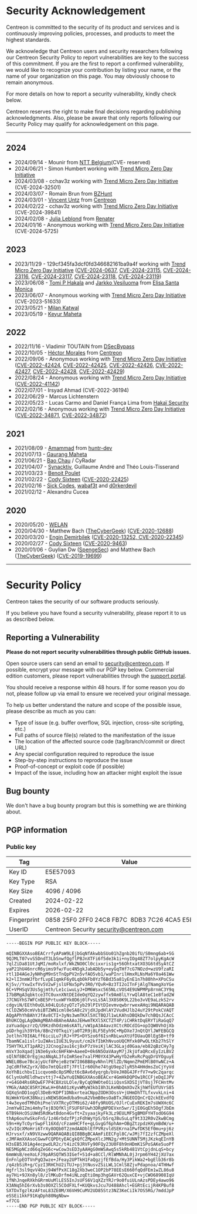 # Security Acknowledgement

Centreon is committed to the security of its product and services and is continuously improving policies, processes, and products to meet the highest standards.

We acknowledge that Centreon users and security researchers following our Centreon Security Policy to report vulnerabilities are key to the success of this commitment.
If you are the first to report a confirmed vulnerability, we would like to recognize your contribution by listing your name, or the name of your organization on this page.
You may obviously choose to remain anonymous.

For more details on how to report a security vulnerability, kindly check below.

Centreon reserves the right to make final decisions regarding publishing acknowledgments. Also, please be aware that only reports following our Security Policy may qualify for acknowledgement on this page.

---

## 2024

* 2024/09/14 - Mounir from [NTT Belgium](https://services.global.ntt/)(CVE- reserved)
* 2024/06/21 - Simon Humbert working with [Trend Micro Zero Day Initiative](https://www.zerodayinitiative.com/)
* 2024/03/08 - cchav3z working with [Trend Micro Zero Day Initiative](https://www.zerodayinitiative.com/) (CVE-2024-32501)
* 2024/03/07 - Romain Brun from [BZHunt](https://bzhunt.fr/)
* 2024/03/01 - [Vincent Untz](https://github.com/vuntz) from [Centreon](https://www.centreon.com)
* 2024/02/22 - cchav3z working with [Trend Micro Zero Day Initiative](https://www.zerodayinitiative.com/) (CVE-2024-39841)
* 2024/02/08 - [Julia Leblond](https://github.com/JuliaLblnd) from [Renater](https://www.renater.fr/)
* 2024/01/16 - Anonymous working with [Trend Micro Zero Day Initiative](https://www.zerodayinitiative.com/) (CVE-2024-5725)

## 2023

* 2023/11/29 - 129cf345fa3dcf0fd346682161ba9a4f working with [Trend Micro Zero Day Initiative](https://www.zerodayinitiative.com/) ([CVE-2024-0637](https://www.zerodayinitiative.com/advisories/ZDI-24-118/), [CVE-2024-23115](https://www.zerodayinitiative.com/advisories/ZDI-24-117/), [CVE-2024-23116](https://www.zerodayinitiative.com/advisories/ZDI-24-116/), [CVE-2024-23117](https://www.zerodayinitiative.com/advisories/ZDI-24-115/), [CVE-2024-23118](https://www.zerodayinitiative.com/advisories/ZDI-24-114/), [CVE-2024-23119](https://www.zerodayinitiative.com/advisories/ZDI-24-113/))
* 2023/06/08 - [Tomi P Hakala](mailto:tomi.p.hakala@elisa.fi) and [Jarkko Vesiluoma](mailto:jarkko.vesiluoma@elisa.fi) from [Elisa Santa Monica](https://www.elisasantamonica.fi)
* 2023/06/07 - Anonymous working with [Trend Micro Zero Day Initiative](https://www.zerodayinitiative.com/) (CVE-2023-51633)
* 2023/05/21 - [Milan Katwal](https://twitter.com/milankatwal99)
* 2023/05/19 - [Keyur Maheta](mailto:nthanvs@gmail.com)

## 2022

* 2022/11/16 - Vladimir TOUTAIN from [DSecBypass](https://www.dsecbypass.com)
* 2022/10/05 - [Héctor Morales](mailto:hmorales@centreon.com) from [Centreon](https://www.centreon.com)
* 2022/09/06 - Anonymous working with [Trend Micro Zero Day Initiative](https://www.zerodayinitiative.com/) ([CVE-2022-42424](https://www.zerodayinitiative.com/advisories/ZDI-22-1395/), [CVE-2022-42425](https://www.zerodayinitiative.com/advisories/ZDI-22-1396/), [CVE-2022-42426](https://www.zerodayinitiative.com/advisories/ZDI-22-1397/), [CVE-2022-42427](https://www.zerodayinitiative.com/advisories/ZDI-22-1398/), [CVE-2022-42428](https://www.zerodayinitiative.com/advisories/ZDI-22-1399/), [CVE-2022-42429](https://www.zerodayinitiative.com/advisories/ZDI-22-1394/))
* 2022/08/24 - Anonymous working with [Trend Micro Zero Day Initiative](https://www.zerodayinitiative.com/) ([CVE-2022-41142](https://www.zerodayinitiative.com/advisories/ZDI-22-1326/))
* 2022/07/01 - Irsyad Ahmad (CVE-2022-36194)
* 2022/06/29 - Marcus Lichtenstern
* 2022/05/23 - Lucas Carmo and Daniel França Lima from [Hakaï Security](https://www.hakaioffensivesecurity.com/)
* 2022/02/16 - Anonymous working with [Trend Micro Zero Day Initiative](https://www.zerodayinitiative.com/) ([CVE-2022-34871](https://www.zerodayinitiative.com/advisories/ZDI-22-953/), [CVE-2022-34872](https://www.zerodayinitiative.com/advisories/ZDI-22-954/))

## 2021

* 2021/08/09 - [Amammad](https://huntr.dev/users/amammad) from [huntr-dev](https://huntr.dev/)
* 2021/07/13 - [Gaurang Maheta](https://www.linkedin.com/in/gaurang883)
* 2021/06/21 - [Bao Chau](https://www.linkedin.com/in/nhubaochau/) / CyRadar
* 2021/04/07 - [Synacktiv](https://www.synacktiv.com/), Guillaume André and Théo Louis-Tisserand
* 2021/03/23 - [Benoit Poulet](https://twitter.com/poulet_benoit)
* 2021/02/22 - [Cody Sixteen](https://twitter.com/CodySixteen) ([CVE-2020-22425](https://code610.blogspot.com/2020/04/postauth-sqli-in-centreon-1910-1el7.html))
* 2021/02/16 - [Sick Codes](https://twitter.com/sickcodes), [wabaf3t](https://twitter.com/wabafet1) and [d0rkerdevil](https://twitter.com/d0rkerdevil)
* 2021/02/12 - Alexandru Cucea

## 2020

* 2020/05/20 - [WELAN](https://welan.fr/)
* 2020/04/30 - Matthew Bach ([TheCyberGeek](https://thecybergeek.co.uk/)) ([CVE-2020-12688](https://github.com/TheCyberGeek/Centreon-20.04))
* 2020/03/20 - [Engin Demirbilek](https://github.com/EnginDemirbilek) ([CVE-2020-13252, CVE-2020-22345](https://engindemirbilek.github.io/centreon-19.10-rce))
* 2020/02/27 - [Cody Sixteen](https://twitter.com/CodySixteen) ([CVE-2020-9463](https://code610.blogspot.com/2020/02/postauth-rce-in-centreon-1910.html))
* 2020/01/06 - Guylian Dw ([SpengeSec](https://spenge.pw/)) and Matthew Bach ([TheCyberGeek](https://thecybergeek.co.uk/)) ([CVE-2019-19699](https://birdsarentrealctf.dev/2020/04/04/Centreon-ARCE-by-SpengeSec.html))

---

# Security Policy

Centreon takes the security of our software products seriously.

If you believe you have found a security vulnerability, please report it to us as described below.

## Reporting a Vulnerability

**Please do not report security vulnerabilities through public GitHub issues.**

Open source users can send an email to security@centreon.com. If possible, encrypt your message with our PGP key below. Commercial edition customers, please report vulnerabilities through the [support portal](https://support.centreon.com).

You should receive a response within 48 hours. If for some reason you do not, please follow up via email to ensure we received your original message.

To help us better understand the nature and scope of the possible issue, please describe as much as you can: 

* Type of issue (e.g. buffer overflow, SQL injection, cross-site scripting, etc.)
* Full paths of source file(s) related to the manifestation of the issue
* The location of the affected source code (tag/branch/commit or direct URL)
* Any special configuration required to reproduce the issue
* Step-by-step instructions to reproduce the issue
* Proof-of-concept or exploit code (if possible)
* Impact of the issue, including how an attacker might exploit the issue

## Bug bounty

We don't have a bug bounty program but this is something we are thinking about.

## PGP information

### Public key

| Tag | Value |
| -- | -- |
| Key ID | E5E57093 |
| Key Type | RSA |
| Key Size | 4096 / 4096 |
| Created | 2024-02-22 |
| Expires | 2026-02-22 |
| Fingerprint | 0858 25F0 2FF0 24C8 FB7C  8DB3 7C26 4CA5 E5E5 7093 |
| UserID | Centreon Security <security@centreon.com> |

```
-----BEGIN PGP PUBLIC KEY BLOCK-----

mQINBGXXAsoBEACrrfyAPaW9LEjbGqNfAkwbbSUo01hZgnb20ifU/S0mng6ab+SG
9QJMLT07vvS5DndT3LbSnwfQgflPBJnXTFi6f5de3k1i+nyIOg48ZT7olpyKgAcW
7qlZiDa81UtJqMI/moRxlxf/WkZNO0Cl0cixxris1g+56OhtxatXO3G6tdSyAtCZ
yaP21hU46nrcR6yims9fw/Fuc4N5gkJabADb5y+eyGqTHf7cG7NOzd+wzU9fzaRI
rtl1D4AGeJyNHhgM9nStTnQpPV2n5vfAO5vb1/waPInrilHmxRLNsMa6Y0a461Ww
k2+lI3nmWJfbrfLvpE1qmkF6yOLqbOkFb0YzT6Bd35a81yEnE1n7h80hh+XPoCSu
Kj5v//YxwIxfVv5V2wFjslUFNx5pPv3R0/YQvR+Bz3TI2oITnFjAlgTNamgXoYGe
6C+VPHSqV3Us5gjmth/Le1ciwuLyJ+DM6Wsxc565NLcVOS4E9UWPMPp8rnmC3Y9q
I7bBMgA3qbktce3TC0uxnXNtDEIdeOqYQ2zywffx9Am8lLYrwQlA8teC1e8fad2W
J7CNGYhS7WFCnBE5PrtuxWFYk0D6j0lFvsLs5Al3X8S0K9L22bo3vVE9aLzkS2rv
cdgviN/EEth0uQLk04LQi6zyQTzTyb29lPIVtDIevmvqwbrrwexAHqi9NQARAQAB
tClDZW50cmVvbiBTZWN1cml0eSA8c2VjdXJpdHlAY2VudHJlb24uY29tPokCVAQT
AQgAPhYhBAhYJfAv8CTI+3yNs3wmTKXl5XCTBQJl1wLKAhsDBQkDw7chBQsJCAcC
BhUKCQgLAgQWAgMBAh4BAheAAAoJEHwmTKXl5XCTZT4P/iCHRktDqERYTiRaGqQ7
zaYuadqxzrzQ/U9KzdhOdzm6sKATL/vW1pA3A4avzXCtcROCdIG+opIQW0VhOjXb
pGDrhgih39Ybk/8Bn2Y0TkqiYja0T2R9j8LF5Eyh9C+MpDXe7JnQtQYlJWFEBGCQ
Jotlhn70I6ALff6iciLu7jRJ+YPS+DYSzo6f6IsnRbLwuXtUfDUauQ0lEgSB+tf9
TbamNCa1islr1uIWAviIUE3L9yuut/cm2kfIbKhNvuoUQCMfxk0PwOLtKb27hSlY
75HYTKLXT1pAR2jJ2Cnog2au16cj8xP7zVeiKjlAC3GLajd0Gaa/eb82qBzCHy7g
mVxY3oXqadj1N3e6yxkc6HFkW+AaeeD+0k6N5OaVAayM7jJkjUfaQRcxEyIzLBV2
sQlNf8BC0rEgjmzANqAL3foImRSee7xalFM0YX43PwHyYb2eRvRcPqqDrUYOguyE
WNEL0Bue7BcajyUcf8PejeBztW7I06BB8gvNhnlPElZD/NqmnZPmEMlB0YwNCz+A
JqCdRfhKZyrX/8Do7mtQGz8Tj7FtlIr60Uhe74tgU9ep2lyR5h4HHdmsZoCjYyVd
XoYhBichbvI1icqvom8c8pSM0zt6cBAv6dyqrgb/bVeJH8G4JFrfV7+w9c2qarqc
6ClynUoREldhwzvttj7+4ZwYuQINBGXXAsoBEACxr4GmHkDQPOw1RCCFjeDqIJPV
r+G4G04Rs6RQwEF7P4CBXzULOle/ByCqQ9WOteO1iiQsnSXDSIjVT8sj7FCHntMv
YMGk/AAQC85RY2KwLH+0hA01zKyvWMyW3kbI8h3LKeNbQmXOvZkjhWfEUfUVrS85
GQXqSnDD1ogQl3DeBrKDPf1DNbxrteaCNppZODH3OssV+jUHmDhTTLfxvvkLni+4
NiWmkYGnK38NxzixNEWS8GmdUba9nuA2VbmB0esOaBTxJNGEOIQnCrQ2ckEEvdfQ
t4w3eyedTMhDhiPnelVXTRcyOTM9i62/40fy9RUOS/OJlrCuExREKIm7sUWXHc6C
JnmYw8I2mi4mhyTejB3QfKljFSUF6FUwh3DRgNPDEVxn5wr/IjE0GqEh5OgfJbEm
6TB9kHcOSiUWd5RdKwtBdon4Gvft+ZsyaajkyFk3Lz9EULMF5gBMOFYHTodO6G94
thAp6ouYwSkoFnS/1z46rbdzfPjzFdhWyYpS/b5rqJBuSuLqf9t332R0vZkwBCmg
S9n+HyTcOyrSwpFl16Xd/cFzamHCFfe+gLGvgGf6phAm+OBgZtzpdzHXymBdW/u+
vZvIQcXMoHri6TrXy8OQb0T2zmdAADblEfPVRzvldSEKrna1PwfDK5Ef0mu+pj6z
HJrvsxf/xN9VXzww9QARAQABiQI8BBgBCAAmFiEECFgl8C/wJMj7fI2zfCZMpeXl
cJMFAmXXAsoCGwwFCQPDtyEACgkQfCZMpeXlcJMN2g/+MtSUNNT5MjJKzkqEInYB
H3sEB5J01Ag4ecpwdLR2c/t4izC9JRVFy90FQy23U0F8h9nHDmK1SPoSAKe5uoPf
NE5MGpNCzd66qZeG6c+wCow3sED3yAAHgG0mWSAwq5s5kRb481VtCpjdnLqS+bcy
6mmWsB/eeXoLFJ9pARSQTW53IGef+51d+a8CCl/RlWMNhAL0jJrpm6YH42jXU7ax
EnFnlpEOTVnPgQ3wze+JFeay2UPTkH1FaQgzjfEfBda/Hy3PikWa2+bgElb36r8b
/q4zbSiR+g/CyzI3RHChU2iTUJ+pj3tNusvZSiLWL1CmlS8ZjvPdapnoa/4THHwf
Hgfrl3sl9qvV4Oxj94WfPxXC18g2Xb3weC1OP2bP78EEsE660fqQdFEm1wZL86u8
ay7Hi+9JXn8yl8/zlMKuDrfm4iNLzqEtiOmp3hgGAVr62QuxCE+vjCWO68908IqU
1fNhJnqeRXkhGRrmUuMlLES5InJsUFS6V1qXZzYRJr9o0fuiULnAzsPDEy4awo96
X3ANq5hI6rXvb3s0OXZl5COdFXLf+KUQkvsJcu7U488Ahcl+EGRtEcijR4KPBuf8
SXTDxTgzlKzAFtoL83ZE0M/X6VH9CuMV2UD85Stz3NZ3KeCiIk7OS5RG/7mddJpP
eSSEi1kkF91KqDph80NgNbw=
=f7CG
-----END PGP PUBLIC KEY BLOCK-----
```
